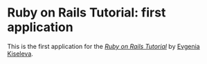 # Ruby on Rails Tutorial: first application

This is the first application for the
[*Ruby on Rails Tutorial*](http://railstutorial.org/)
by [Evgenia Kiseleva](janekis@aol.com).
